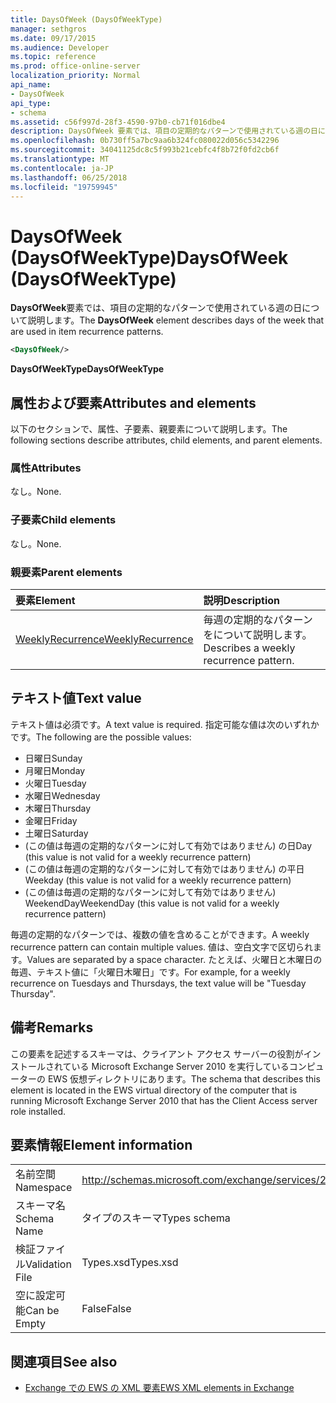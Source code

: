 ```yaml
---
title: DaysOfWeek (DaysOfWeekType)
manager: sethgros
ms.date: 09/17/2015
ms.audience: Developer
ms.topic: reference
ms.prod: office-online-server
localization_priority: Normal
api_name:
- DaysOfWeek
api_type:
- schema
ms.assetid: c56f997d-28f3-4590-97b0-cb71f016dbe4
description: DaysOfWeek 要素では、項目の定期的なパターンで使用されている週の日について説明します。
ms.openlocfilehash: 0b730ff5a7bc9aa6b324fc080022d056c5342296
ms.sourcegitcommit: 34041125dc8c5f993b21cebfc4f8b72f0fd2cb6f
ms.translationtype: MT
ms.contentlocale: ja-JP
ms.lasthandoff: 06/25/2018
ms.locfileid: "19759945"
---
```

# <a name="daysofweek-daysofweektype"></a><span data-ttu-id="09286-103">DaysOfWeek (DaysOfWeekType)</span><span class="sxs-lookup"><span data-stu-id="09286-103">DaysOfWeek (DaysOfWeekType)</span></span>

<span data-ttu-id="09286-104">**DaysOfWeek**要素では、項目の定期的なパターンで使用されている週の日について説明します。</span><span class="sxs-lookup"><span data-stu-id="09286-104">The **DaysOfWeek** element describes days of the week that are used in item recurrence patterns.</span></span> 
  
```XML
<DaysOfWeek/>
```

<span data-ttu-id="09286-105">**DaysOfWeekType**</span><span class="sxs-lookup"><span data-stu-id="09286-105">**DaysOfWeekType**</span></span>

## <a name="attributes-and-elements"></a><span data-ttu-id="09286-106">属性および要素</span><span class="sxs-lookup"><span data-stu-id="09286-106">Attributes and elements</span></span>

<span data-ttu-id="09286-107">以下のセクションで、属性、子要素、親要素について説明します。</span><span class="sxs-lookup"><span data-stu-id="09286-107">The following sections describe attributes, child elements, and parent elements.</span></span>
  
### <a name="attributes"></a><span data-ttu-id="09286-108">属性</span><span class="sxs-lookup"><span data-stu-id="09286-108">Attributes</span></span>

<span data-ttu-id="09286-109">なし。</span><span class="sxs-lookup"><span data-stu-id="09286-109">None.</span></span>
  
### <a name="child-elements"></a><span data-ttu-id="09286-110">子要素</span><span class="sxs-lookup"><span data-stu-id="09286-110">Child elements</span></span>

<span data-ttu-id="09286-111">なし。</span><span class="sxs-lookup"><span data-stu-id="09286-111">None.</span></span>
  
### <a name="parent-elements"></a><span data-ttu-id="09286-112">親要素</span><span class="sxs-lookup"><span data-stu-id="09286-112">Parent elements</span></span>

|<span data-ttu-id="09286-113">**要素**</span><span class="sxs-lookup"><span data-stu-id="09286-113">**Element**</span></span>|<span data-ttu-id="09286-114">**説明**</span><span class="sxs-lookup"><span data-stu-id="09286-114">**Description**</span></span>|
|:-----|:-----|
|[<span data-ttu-id="09286-115">WeeklyRecurrence</span><span class="sxs-lookup"><span data-stu-id="09286-115">WeeklyRecurrence</span></span>](weeklyrecurrence.md) <br/> |<span data-ttu-id="09286-116">毎週の定期的なパターンをについて説明します。</span><span class="sxs-lookup"><span data-stu-id="09286-116">Describes a weekly recurrence pattern.</span></span>  <br/> |
   
## <a name="text-value"></a><span data-ttu-id="09286-117">テキスト値</span><span class="sxs-lookup"><span data-stu-id="09286-117">Text value</span></span>

<span data-ttu-id="09286-118">テキスト値は必須です。</span><span class="sxs-lookup"><span data-stu-id="09286-118">A text value is required.</span></span> <span data-ttu-id="09286-119">指定可能な値は次のいずれかです。</span><span class="sxs-lookup"><span data-stu-id="09286-119">The following are the possible values:</span></span>
  
- <span data-ttu-id="09286-120">日曜日</span><span class="sxs-lookup"><span data-stu-id="09286-120">Sunday</span></span>    
- <span data-ttu-id="09286-121">月曜日</span><span class="sxs-lookup"><span data-stu-id="09286-121">Monday</span></span>    
- <span data-ttu-id="09286-122">火曜日</span><span class="sxs-lookup"><span data-stu-id="09286-122">Tuesday</span></span>    
- <span data-ttu-id="09286-123">水曜日</span><span class="sxs-lookup"><span data-stu-id="09286-123">Wednesday</span></span>    
- <span data-ttu-id="09286-124">木曜日</span><span class="sxs-lookup"><span data-stu-id="09286-124">Thursday</span></span>    
- <span data-ttu-id="09286-125">金曜日</span><span class="sxs-lookup"><span data-stu-id="09286-125">Friday</span></span>    
- <span data-ttu-id="09286-126">土曜日</span><span class="sxs-lookup"><span data-stu-id="09286-126">Saturday</span></span>    
- <span data-ttu-id="09286-127">(この値は毎週の定期的なパターンに対して有効ではありません) の日</span><span class="sxs-lookup"><span data-stu-id="09286-127">Day (this value is not valid for a weekly recurrence pattern)</span></span>    
- <span data-ttu-id="09286-128">(この値は毎週の定期的なパターンに対して有効ではありません) の平日</span><span class="sxs-lookup"><span data-stu-id="09286-128">Weekday (this value is not valid for a weekly recurrence pattern)</span></span>    
- <span data-ttu-id="09286-129">(この値は毎週の定期的なパターンに対して有効ではありません) WeekendDay</span><span class="sxs-lookup"><span data-stu-id="09286-129">WeekendDay (this value is not valid for a weekly recurrence pattern)</span></span>
    
<span data-ttu-id="09286-130">毎週の定期的なパターンでは、複数の値を含めることができます。</span><span class="sxs-lookup"><span data-stu-id="09286-130">A weekly recurrence pattern can contain multiple values.</span></span> <span data-ttu-id="09286-131">値は、空白文字で区切られます。</span><span class="sxs-lookup"><span data-stu-id="09286-131">Values are separated by a space character.</span></span> <span data-ttu-id="09286-132">たとえば、火曜日と木曜日の毎週、テキスト値に「火曜日木曜日」です。</span><span class="sxs-lookup"><span data-stu-id="09286-132">For example, for a weekly recurrence on Tuesdays and Thursdays, the text value will be "Tuesday Thursday".</span></span>
  
## <a name="remarks"></a><span data-ttu-id="09286-133">備考</span><span class="sxs-lookup"><span data-stu-id="09286-133">Remarks</span></span>

<span data-ttu-id="09286-134">この要素を記述するスキーマは、クライアント アクセス サーバーの役割がインストールされている Microsoft Exchange Server 2010 を実行しているコンピューターの EWS 仮想ディレクトリにあります。</span><span class="sxs-lookup"><span data-stu-id="09286-134">The schema that describes this element is located in the EWS virtual directory of the computer that is running Microsoft Exchange Server 2010 that has the Client Access server role installed.</span></span>
  
## <a name="element-information"></a><span data-ttu-id="09286-135">要素情報</span><span class="sxs-lookup"><span data-stu-id="09286-135">Element information</span></span>

|||
|:-----|:-----|
|<span data-ttu-id="09286-136">名前空間</span><span class="sxs-lookup"><span data-stu-id="09286-136">Namespace</span></span>  <br/> |http://schemas.microsoft.com/exchange/services/2006/types  <br/> |
|<span data-ttu-id="09286-137">スキーマ名</span><span class="sxs-lookup"><span data-stu-id="09286-137">Schema Name</span></span>  <br/> |<span data-ttu-id="09286-138">タイプのスキーマ</span><span class="sxs-lookup"><span data-stu-id="09286-138">Types schema</span></span>  <br/> |
|<span data-ttu-id="09286-139">検証ファイル</span><span class="sxs-lookup"><span data-stu-id="09286-139">Validation File</span></span>  <br/> |<span data-ttu-id="09286-140">Types.xsd</span><span class="sxs-lookup"><span data-stu-id="09286-140">Types.xsd</span></span>  <br/> |
|<span data-ttu-id="09286-141">空に設定可能</span><span class="sxs-lookup"><span data-stu-id="09286-141">Can be Empty</span></span>  <br/> |<span data-ttu-id="09286-142">False</span><span class="sxs-lookup"><span data-stu-id="09286-142">False</span></span>  <br/> |
   
## <a name="see-also"></a><span data-ttu-id="09286-143">関連項目</span><span class="sxs-lookup"><span data-stu-id="09286-143">See also</span></span>

- [<span data-ttu-id="09286-144">Exchange での EWS の XML 要素</span><span class="sxs-lookup"><span data-stu-id="09286-144">EWS XML elements in Exchange</span></span>](ews-xml-elements-in-exchange.md)

